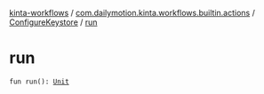 [kinta-workflows](../../index.md) / [com.dailymotion.kinta.workflows.builtin.actions](../index.md) / [ConfigureKeystore](index.md) / [run](./run.md)

# run

`fun run(): `[`Unit`](https://kotlinlang.org/api/latest/jvm/stdlib/kotlin/-unit/index.html)